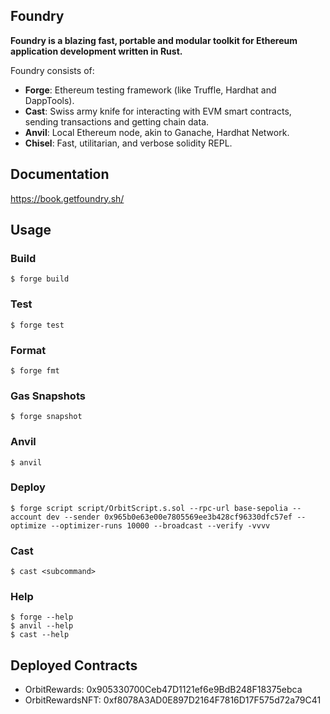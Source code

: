 ## Foundry

**Foundry is a blazing fast, portable and modular toolkit for Ethereum application development written in Rust.**

Foundry consists of:

- **Forge**: Ethereum testing framework (like Truffle, Hardhat and DappTools).
- **Cast**: Swiss army knife for interacting with EVM smart contracts, sending transactions and getting chain data.
- **Anvil**: Local Ethereum node, akin to Ganache, Hardhat Network.
- **Chisel**: Fast, utilitarian, and verbose solidity REPL.

## Documentation

https://book.getfoundry.sh/

## Usage

### Build

```shell
$ forge build
```

### Test

```shell
$ forge test
```

### Format

```shell
$ forge fmt
```

### Gas Snapshots

```shell
$ forge snapshot
```

### Anvil

```shell
$ anvil
```

### Deploy

```shell
$ forge script script/OrbitScript.s.sol --rpc-url base-sepolia --account dev --sender 0x965b0e63e00e7805569ee3b428cf96330dfc57ef --optimize --optimizer-runs 10000 --broadcast --verify -vvvv
```

### Cast

```shell
$ cast <subcommand>
```

### Help

```shell
$ forge --help
$ anvil --help
$ cast --help
```

## Deployed Contracts

- OrbitRewards: 0x905330700Ceb47D1121ef6e9BdB248F18375ebca
- OrbitRewardsNFT: 0xf8078A3AD0E897D2164F7816D17F575d72a79C41
